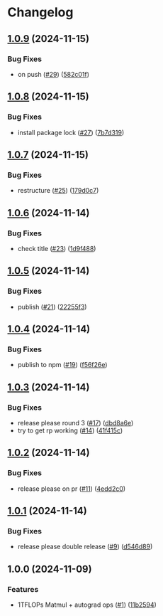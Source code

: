 # Changelog

## [1.0.9](https://github.com/zanussbaum/surfgrad/compare/v1.0.8...v1.0.9) (2024-11-15)


### Bug Fixes

* on push ([#29](https://github.com/zanussbaum/surfgrad/issues/29)) ([582c01f](https://github.com/zanussbaum/surfgrad/commit/582c01fc19d429e5c1799225ef086d5f7342814d))

## [1.0.8](https://github.com/zanussbaum/surfgrad/compare/v1.0.7...v1.0.8) (2024-11-15)


### Bug Fixes

* install package lock ([#27](https://github.com/zanussbaum/surfgrad/issues/27)) ([7b7d319](https://github.com/zanussbaum/surfgrad/commit/7b7d319a8f918d8651011756e0c6cff5459222ae))

## [1.0.7](https://github.com/zanussbaum/surfgrad/compare/v1.0.6...v1.0.7) (2024-11-15)


### Bug Fixes

* restructure ([#25](https://github.com/zanussbaum/surfgrad/issues/25)) ([179d0c7](https://github.com/zanussbaum/surfgrad/commit/179d0c7d01b27a2cdb83fcb3d2b9d0bab5904f6c))

## [1.0.6](https://github.com/zanussbaum/surfgrad/compare/v1.0.5...v1.0.6) (2024-11-14)


### Bug Fixes

* check title ([#23](https://github.com/zanussbaum/surfgrad/issues/23)) ([1d9f488](https://github.com/zanussbaum/surfgrad/commit/1d9f48809490e99154adf112b6f8b4ef54a7375d))

## [1.0.5](https://github.com/zanussbaum/surfgrad/compare/v1.0.4...v1.0.5) (2024-11-14)


### Bug Fixes

* publish ([#21](https://github.com/zanussbaum/surfgrad/issues/21)) ([22255f3](https://github.com/zanussbaum/surfgrad/commit/22255f31be5a8e68cdaca5a69d0a3b3dc7a240b8))

## [1.0.4](https://github.com/zanussbaum/surfgrad/compare/v1.0.3...v1.0.4) (2024-11-14)


### Bug Fixes

* publish to npm ([#19](https://github.com/zanussbaum/surfgrad/issues/19)) ([f56f26e](https://github.com/zanussbaum/surfgrad/commit/f56f26ef434b18eb0443885aca031dfd4a8ffc4c))

## [1.0.3](https://github.com/zanussbaum/surfgrad/compare/v1.0.2...v1.0.3) (2024-11-14)


### Bug Fixes

* release please round 3 ([#17](https://github.com/zanussbaum/surfgrad/issues/17)) ([dbd8a6e](https://github.com/zanussbaum/surfgrad/commit/dbd8a6ef7f716903646b0cd8d6e9c993825749e1))
* try to get rp working ([#14](https://github.com/zanussbaum/surfgrad/issues/14)) ([41f415c](https://github.com/zanussbaum/surfgrad/commit/41f415c634cc721f605b068cda98f6b2ecd411dc))

## [1.0.2](https://github.com/zanussbaum/surfgrad/compare/v1.0.1...v1.0.2) (2024-11-14)


### Bug Fixes

* release please on pr ([#11](https://github.com/zanussbaum/surfgrad/issues/11)) ([4edd2c0](https://github.com/zanussbaum/surfgrad/commit/4edd2c0cf4d05d5219aed813c2536ef1c14e9feb))

## [1.0.1](https://github.com/zanussbaum/surfgrad/compare/v1.0.0...v1.0.1) (2024-11-14)


### Bug Fixes

* release please double release ([#9](https://github.com/zanussbaum/surfgrad/issues/9)) ([d546d89](https://github.com/zanussbaum/surfgrad/commit/d546d8911247cd05fa67249f4884332ad2699275))

## 1.0.0 (2024-11-09)


### Features

* 1TFLOPs Matmul + autograd ops ([#1](https://github.com/zanussbaum/surfgrad/issues/1)) ([11b2594](https://github.com/zanussbaum/surfgrad/commit/11b25949220389fd51d119861fa6d039a565eda8))
